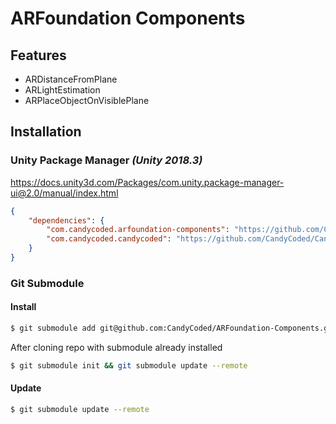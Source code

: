 # ARFoundation Components

## Features

-   ARDistanceFromPlane
-   ARLightEstimation
-   ARPlaceObjectOnVisiblePlane

## Installation

### Unity Package Manager _(Unity 2018.3)_

<https://docs.unity3d.com/Packages/com.unity.package-manager-ui@2.0/manual/index.html>

```json
{
    "dependencies": {
        "com.candycoded.arfoundation-components": "https://github.com/CandyCoded/ARFoundation-Components.git#upm",
        "com.candycoded.candycoded": "https://github.com/CandyCoded/CandyCoded.git#upm"
    }
}
```

### Git Submodule

#### Install

```bash
$ git submodule add git@github.com:CandyCoded/ARFoundation-Components.git Assets/Plugins/ARFoundation-Components/
```

After cloning repo with submodule already installed

```bash
$ git submodule init && git submodule update --remote
```

#### Update

```bash
$ git submodule update --remote
```
